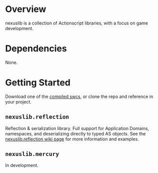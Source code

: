 # Overview

nexuslib is a collection of Actionscript libraries, with a focus on game development.

# Dependencies

None.

# Getting Started

Download one of the [compiled swcs](https://github.com/nexussays/nexuslib/downloads), or clone the repo and reference in your project.

## `nexuslib.reflection`

Reflection & serialization library. Full support for Application Domains, namespaces, and deserializing directly to typed AS objects. See the [nexuslib.reflection wiki page](https://github.com/nexussays/nexuslib/wiki/nexuslib.reflection) for more information and examples.

## `nexuslib.mercury`

In development.